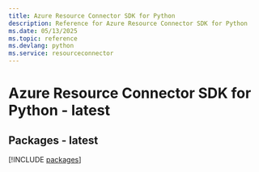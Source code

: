 ```yaml
---
title: Azure Resource Connector SDK for Python
description: Reference for Azure Resource Connector SDK for Python
ms.date: 05/13/2025
ms.topic: reference
ms.devlang: python
ms.service: resourceconnector
---
```

# Azure Resource Connector SDK for Python - latest
## Packages - latest
[!INCLUDE [packages](resource-connector-index.md)]